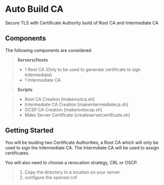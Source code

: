 Auto Build CA
===============

Secure TLS with Certificate Authority build of Root CA and Intermediate CA

Components
-------------

The following components are considered.

> **Servers/Hosts**

> - 1 Root CA (Only to be used to generate certificate to sign Intermediate)
> - 1 Intermediate CA


> **Scripts**

> - Root CA Creation [makerootca.sh]
> - Intermediate CA Creation [makeintermediateca.sh]
> - OCSP CA Creation [makerootocsp.sh]
> - Make Server Certificate [createservercertificate.sh]

Getting Started
---------------

You will be buiding two Certificate Authorities, a Root CA which will only be used to sign the Intermediate CA. The Intermdiate CA will be used to assign certificates.

You will also need to choose a revocation strategy, CRL or OSCP.

> 1. Copy the directory to a location on your server.
> 2. configure the openssl.cnf
